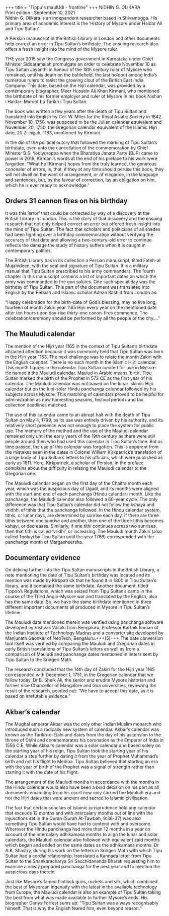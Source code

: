 +++
title = "Tippu's maulUdi - frontline"
+++
NIDHIN G. OLIKARA  
Print edition : September 10, 2021  
Nidhin G. Olikara is an independent researcher based in Shivamogga. His primary area of academic interest is the ‘History of Mysore under Haidar Ali and Tipu Sultan’.

A Persian manuscript in the British Library in London and other documents help correct an error in Tipu Sultan’s birthdate. The ensuing research also offers a fresh insight into the mind of the Mysore ruler.

THE year 2015 saw the Congress government in Karnataka under Chief Minister Siddaramaiah promulgate an order to celebrate November 10 as Tipu Sultan Jayanthi in honour of the 18th century ruler of Mysore who remained, until his death on the battlefield, the last holdout among India’s numerous rulers to resist the growing clout of the British East India Company. This date, based on the Hijri calendar, was provided by a contemporary biographer, Meer Hussein Ali Khan Kirmani, who mentioned the birthdate of his former employer and ruler of Mysore in his book Nishan i Haidar: Maroof ba Tarikh i Tipu Sultan.

The book was written a few years after the death of Tipu Sultan and translated into English by Col. W. Miles for the Royal Asiatic Society in 1842. November 10, 1750, was supposed to be the Julian calendar equivalent and November 20, 1750, the Gregorian calendar equivalent of the Islamic Hijri date, 20 Zi-hijjah, 1163, mentioned by Kirmani.

In the din of the political outcry that followed the marking of Tipu Sultan’s birthdate, even unto the cancellation of the commemoration by Chief Minister B.S. Yediyurappa when the Bharatiya Janata Party (BJP) came to power in 2019, Kirmani’s words at the end of his preface to his work were forgotten: “What he [Kirmani] hopes from the truly learned, the generous concealer of errors, is, that, if they at any time should peruse this book, they will not dwell on the want of arrangement, or of elegance, in the language and sentences, but, by the favour of correction, lay an obligation on him, which he is ever ready to acknowledge.”

## Orders 31 cannon fires on his birthday

It was this ‘error’ that could be corrected by way of a discovery at the British Library in London. This is the story of that discovery and the ensuing research that not only helped correct an error but offered fresh insight into the mind of Tipu Sultan. The fact that scholars and politicians of all shades had been fighting over a birthday commemoration without verifying the accuracy of that date and allowing a two-century-old error to continue reflects the damage the study of history suffers when it is caught in contemporary politics.

The British Library has in its collection a Persian manuscript, titled Fateh-al Mujahideen, with the seal and signature of Tipu Sultan. It is a military manual that Tipu Sultan prescribed to his army commanders. The fourth chapter in this manuscript contains a list of important dates on which the army was commanded to fire gun salutes. One such special day was the birthday of Tipu Sultan. This part of the document was translated into English by the Persian and Islamic scholar Adnan Rashid from London as:

“Happy celebration for the birth-date of God’s blessing, may he live long, fourteen of month Zakiri year 1165 Hijri every year on the mentioned date after ten hours upon day-rise thirty-one canon-fires commence. The celebration/ceremony should be performed by all the people of the city….”

## The Mauludi calendar
The mention of the Hijri year 1165 in the context of Tipu Sultan’s birthdate attracted attention because it was commonly held that Tipu Sultan was born in the Hijri year 1163. The next challenge was to relate the month Zakiri with the English calendar. There is no such month in the Islamic Hijri calendar. This month figures in the calendar Tipu Sultan created for use in Mysore. He named it the Mauludi calendar. Maulud in Arabic means ‘birth’. Tipu Sultan marked the birth of the Prophet in 572 CE as the first year of his calendar. The Mauludi calendar was not based on the lunar Islamic Hijri calendar but on the luni-solar Hindu panchanga calendar followed by his subjects across Mysore. This matching of calendars proved to be helpful for administration as now harvesting seasons, festival periods and tax collection deadlines matched.

The use of this calendar came to an abrupt halt with the death of Tipu Sultan on May 4, 1799, as its use was entirely driven by his authority, and its relatively short presence was not enough to place the system for public use. The memory of the method and the use of the Mauludi calendar remained only until the early years of the 19th century as there were still people around then who had used this calendar in Tipu Sultan’s time. But as time passed, the use of this calendar was forgotten. This is apparent from the mistakes seen in the dates in Colonel William Kirkpatrick’s translation of a large body of Tipu Sultan’s letters to his officials, which were published as early as 1811. Here, Kirkpatrick, a scholar of Persian, in the preface complains about the difficulty in relating the Mauludi calendar to the Gregorian one.

The Mauludi calendar began on the first day of the Chaitra month each year, which was the auspicious day of Ugadi, and its months were aligned with the start and end of each panchanga (Hindu calendar) month. Like the panchanga, the Mauludi calendar also followed a 60-year cycle. The only difference was that Tipu Sultan’s calendar did not follow the kshaya and vridhhi of tithis that the panchanga followed. In the Hindu calendar system, tithis, or lunar days, are determined by sunrise each day. If there are three tithis between one sunrise and another, then one of the three tithis becomes kshayi, or decreases. Similarly, if one tithi continues across two sunrises, then that tithi is called ‘vridhi’, or increasing. The Mauludi month Zakiri (also called Tooluyi by Tipu Sultan until the year 1786) corresponded with the panchanga month of Margasheersha.

## Documentary evidence
On delving further into the Tipu Sultan manuscripts in the British Library, a note mentioning the date of Tipu Sultan’s birthday was located and its mention was made by Kirkpatrick that he found it in 1800 in Tipu Sultan’s library, and it contained the same birthdate. Another document, titled Tippoo’s Regulations, which was seized from Tipu Sultan’s camp in the course of the Third Anglo-Mysore war and translated by the English, also has the same date. So, we have the same birthdate mentioned in three different important documents all produced in Mysore in Tipu Sultan’s lifetime.

The Mauludi date mentioned therein was verified using panchanga software developed by Vishvas Vasuki from Bengaluru, Professor Karthik Raman of the Indian Institute of Technology Madras and a converter site developed by Manjunath Gaonkar of NeoTech, Bengaluru.+++(5)+++ The date conversion tool itself was verified by comparing the Mauludi and Gregorian dates in early British translations of Tipu Sultan’s letters as well as from a comparison of Mauludi and panchanga dates mentioned in letters sent by Tipu Sultan to the Sringeri Math.

The research concluded that the 14th day of Zakiri for the Hijri year 1165 corresponded with December 1, 1751, in the Gregorian calendar that we follow today. Dr B. Sheik Ali, the senior and erudite Mysore historian and former Vice Chancellor of Mangalore and Goa universities, reviewing the result of the research, pointed out: “We have to accept this date, as it is based on irrefutable evidence.”

## Akbar’s calendar
The Mughal emperor Akbar was the only other Indian Muslim monarch who introduced such a radically new system of calendar. Akbar’s calendar was known as the Tarikh-e-Elahi and dates from the day of his ascension to the throne of Delhi and commemorates his coronation as the Emperor of India in 1556 C.E. While Akbar’s calendar was a solar calendar and based solely on the starting year of his reign, Tipu Sultan took the starting year of his calendar a step further by dating it from the year of Prophet Muhammad’s birth and not his flight to Medina. Tipu Sultan believed that starting an era with the year of birth of the Prophet was a signal of strength rather than starting it with the date of his flight.

The arrangement of the Mauludi months in accordance with the months in the Hindu calendar would also have been a bold decision on his part as all documents emanating from his court now only carried the Mauludi era and not the Hijri dates that were ancient and sacred to Islamic civilisation.

The fact that certain scholars of Islamic jurisprudence hold any calendar that exceeds 12 months and with intercalary months out of line with the injunctions set in the Quran (Surah At-Tawbah, 9:36-37) was also something Tipu Sultan would have had to contend with and overcome. Wherever the Hindu panchanga had more than 12 months in a year on account of the intercalary adhikamasa months to align the lunar and solar calendars, the Mauludi calendar also followed with equivalent zaid months which began and ended on the same dates as the adhikamasa months. Dr A.K. Shastry, during his work on the letters in Sringeri Math with which Tipu Sultan had a cordial relationship, translated a Kannada letter from Tipu Sultan to the Shankaracharya Sri Sacchidananda Bharati requesting him to examine a newly prepared panchanga for the next year and to mention the auspicious days therein.

Just like Mysore’s famed flintlock guns, rockets and silk, which combined the best of Mysorean ingenuity with the latest in the available technology from Europe, the Mauludi calendar is also an example of Tipu Sultan taking the best from what was made available to further Mysore’s ends. His biographer Denys Forrest sums up: “Tipu Sultan was always recognisably himself. That is why the English feared him, even beyond reason.”

